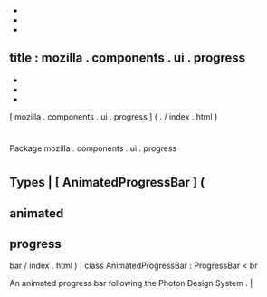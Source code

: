 -
-
-
title
:
mozilla
.
components
.
ui
.
progress
-
-
-
-
[
mozilla
.
components
.
ui
.
progress
]
(
.
/
index
.
html
)
#
#
Package
mozilla
.
components
.
ui
.
progress
#
#
#
Types
|
[
AnimatedProgressBar
]
(
-
animated
-
progress
-
bar
/
index
.
html
)
|
class
AnimatedProgressBar
:
ProgressBar
<
br
>
An
animated
progress
bar
following
the
Photon
Design
System
.
|
